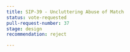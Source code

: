 ```yaml
---
title: SIP-39 - Uncluttering Abuse of Match
status: vote-requested
pull-request-number: 37
stage: design
recommendation: reject

---
```

